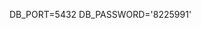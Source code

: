 DB_PORT=5432
DB_PASSWORD='8225991'

<!-- https://dbeaver.io/download/ для просмотра транзакций-->

<!-- npm i --save @nestjs/config Для доступ к .ENV файлам -->

<!-- npm install --save @nestjs/typeorm typeorm pg    Интеграция TypeORM-->

<!-- npm i --save class-validator class-transformer -->

<!-- npm i argon2 хешировать пароль -->

<!-- npm install --save @nestjs/passport passport passport-local
  -- npm install --save-dev @types/passport-local
 из документации https://docs.nestjs.com/recipes/passport#:~:text=%24%20npm%20install%20%2D%2Dsave%20%40nestjs/passport%20passport%20passport%2Dlocal -->

 <!-- npm install --save @nestjs/jwt passport-jwt
 npm install --save-dev @types/passport-jwt 
 https://docs.nestjs.com/recipes/passport#:~:text=npm%20install%20%2D%2Dsave%20%40nestjs/jwt%20passport%2Djwt-->

 <!-- "useTabs": true -->

 <!-- return await this.transactionRepository.save(newTransaction) -->

 <!-- //=================================================================== -->

<!-- https://vitejs.dev/guide/ -->

<!-- 1.
 npm create vite@latest ./  -->

<!-- 2
npm instal -->
